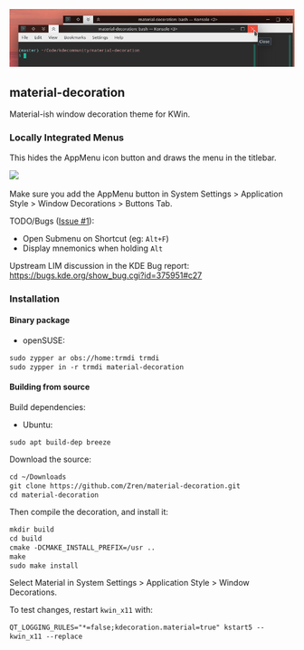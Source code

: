 ![Demo](data/preview.png)

## material-decoration

Material-ish window decoration theme for KWin.

### Locally Integrated Menus

This hides the AppMenu icon button and draws the menu in the titlebar.

![](https://i.imgur.com/oFOVWjV.png)

Make sure you add the AppMenu button in System Settings > Application Style > Window Decorations > Buttons Tab.

TODO/Bugs ([Issue #1](https://github.com/Zren/material-decoration/issues/1)):

* Open Submenu on Shortcut (eg: `Alt+F`)
* Display mnemonics when holding `Alt`

Upstream LIM discussion in the KDE Bug report: https://bugs.kde.org/show_bug.cgi?id=375951#c27

### Installation

#### Binary package

- openSUSE:
```
sudo zypper ar obs://home:trmdi trmdi
sudo zypper in -r trmdi material-decoration
```

#### Building from source
Build dependencies:

- Ubuntu:
```
sudo apt build-dep breeze
```


Download the source:

```
cd ~/Downloads
git clone https://github.com/Zren/material-decoration.git
cd material-decoration
```

Then compile the decoration, and install it:

```
mkdir build
cd build
cmake -DCMAKE_INSTALL_PREFIX=/usr ..
make
sudo make install
```

Select Material in System Settings > Application Style > Window Decorations.

To test changes, restart `kwin_x11` with:

```
QT_LOGGING_RULES="*=false;kdecoration.material=true" kstart5 -- kwin_x11 --replace
```
